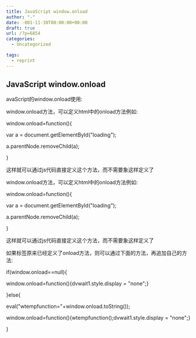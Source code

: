 ```yaml
---
title: JavaScript window.onload
author: "-"
date: -001-11-30T00:00:00+00:00
draft: true
url: /?p=6854
categories:
  - Uncategorized

tags:
  - reprint
---
```

## JavaScript window.onload
avaScript的window.onload使用: 
  
window.onload方法，可以定义html中的onload方法例如: 
  
window.onload=function(){
  
var a = document.getElementById("loading");
  
a.parentNode.removeChild(a);
  
}
  
这样就可以通过js代码直接定义这个方法，而不需要象这样定义了<body onload="aaa()">

  
window.onload方法，可以定义html中的onload方法例如: 
  
window.onload=function(){
  
var a = document.getElementById("loading");
  
a.parentNode.removeChild(a);
  
}
  
这样就可以通过js代码直接定义这个方法，而不需要象这样定义了<body onload="aaa()">


如果<body>标签原来已经定义了onload方法，则可以通过下面的方法，再追加自己的方法: 

if(window.onload==null){
  
window.onload=function(){dvwait1.style.display = "none";}
  
}else{
  
eval("wtempfunction="+window.onload.toString());
  
window.onload=function(){wtempfunction();dvwait1.style.display = "none";}
  
}